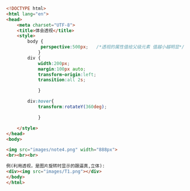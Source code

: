
<BlogInfo id="333" title="88.体会透视" author="白日梦想猿" pv=0 read_times=0 pre_cost_time=0分28秒 category="css学习" tag_list="['css学习']" create_time="2020.07.30 14:59:29" update_time="2020.07.30 15:07:13" />

```html
<!DOCTYPE html>
<html lang="en">
<head>
    <meta charset="UTF-8">
    <title>体会透视</title>
    <style>
        body {
             perspective:500px;   /*透视的属性值给父级元素 值越小越明显*/
            }
        div {
            width:200px;
            margin:100px auto;
            transform-origin:left;
            transition:all 2s;

            }

        div:hover{
            transform:rotateY(360deg);

            }

    </style>
</head>
<body>

<img src="images/note4.png" width="888px">
<br><br><br>

例(利用透视，是图片旋转时显示的跟逼真,立体):
<div><img src="images/T1.png"></div>
</body>
</html>
```

